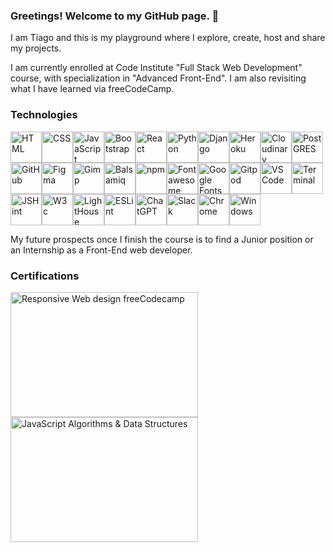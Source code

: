 <!--
**TiagoMA90/TiagoMA90** is a ✨ _special_ ✨ repository because its `README.md` (this file) appears on your GitHub profile.

Here are some ideas to get you started:
- 🔭 I’m currently working on ...
- 🌱 I’m currently learning ...
- 👯 I’m looking to collaborate on ...
- 🤔 I’m looking for help with ...
- 💬 Ask me about ...
- 📫 How to reach me: ...
- ⚡ Fun fact: ...
-->

### Greetings! Welcome to my GitHub page. 🦎
I am Tiago and this is my playground where I explore, create, host and share my projects.

I am currently enrolled at Code Institute "Full Stack Web Development" course, with specialization in "Advanced Front-End".
I am also revisiting what I have learned via freeCodeCamp.

<!-- Tech -->
### Technologies
<!--<img src="https://res.cloudinary.com/dmbdqco85/image/upload/v1702344899/techskills/vluhppt0mbpn1ct1sik6.png" alt="HTML" width="50" height="50">-->
<img src="https://res.cloudinary.com/dmbdqco85/image/upload/v1702598222/techskills/ppqgmpdjuws0bvitwqiw.png" alt="HTML" width="50" height="50"><!--<img src="https://res.cloudinary.com/dmbdqco85/image/upload/v1702344900/techskills/twljrureqrlp3qxcvpzv.png" alt="CSS" width="50" height="50">--><img src="https://res.cloudinary.com/dmbdqco85/image/upload/v1702598222/techskills/ofjd90cx81gifnmdxsqi.png" alt="CSS" width="50" height="50"><img src="https://res.cloudinary.com/dmbdqco85/image/upload/v1702344899/techskills/hr80egjszybofxnhn07j.png" alt="JavaScript" width="50" height="50"><img src="https://res.cloudinary.com/dmbdqco85/image/upload/v1702347976/techskills/ndvjbg5bob8whrbkasw2.png" alt="Bootstrap" width="50" height="50"><img src="https://res.cloudinary.com/dmbdqco85/image/upload/v1702344899/techskills/p4sajzqidibsjndzspk1.png" alt="React" width="50" height="50"><img src="https://res.cloudinary.com/dmbdqco85/image/upload/v1702344902/techskills/ekoksrxskkguaowe1p02.png" alt="Python" width="50" height="50"><img src="https://res.cloudinary.com/dmbdqco85/image/upload/v1702387387/techskills/mtps5kkztgmxt27vm5wf.png" alt="Django" width="50" height="50"><!--<img src="https://res.cloudinary.com/dmbdqco85/image/upload/v1702344900/techskills/yowsj3xkppfseoxhcm3y.png" alt="Django al" width="50" height="50">--><img src="https://res.cloudinary.com/dmbdqco85/image/upload/v1702344900/techskills/bk8dyfsrtoopy1rhrald.png" alt="Heroku" width="50" height="50"><img src="https://res.cloudinary.com/dmbdqco85/image/upload/v1702344899/techskills/sidsucghepves4hy39mh.png" alt="Cloudinary" width="50" height="50"><img src="https://res.cloudinary.com/dmbdqco85/image/upload/v1702344901/techskills/d6qalhhpbs03cj2ww6vo.png" alt="PostGRES" width="50" height="50"><img src="https://res.cloudinary.com/dmbdqco85/image/upload/v1702344901/techskills/tyjbzfkc3oviactlwssd.png" alt="GitHub" width="50" height="50"><img src="https://res.cloudinary.com/dmbdqco85/image/upload/v1702344901/techskills/ytybzzf5lxl7eden3swy.png" alt="Figma" width="50" height="50"><img src="https://res.cloudinary.com/dmbdqco85/image/upload/v1702512447/techskills/paehvv82avprs9satz8z.png" alt="Gimp" width="50" height="50"><img src="https://res.cloudinary.com/dmbdqco85/image/upload/v1702513094/techskills/nemmt5qbyksu6erwluad.png" alt="Balsamiq" width="50" height="50"><!--<img src="https://res.cloudinary.com/dmbdqco85/image/upload/v1702387387/techskills/gaoqf7oek7loe9my6yth.png" alt="Balsamiq" width="50" height="50">--><img src="https://res.cloudinary.com/dmbdqco85/image/upload/v1702344900/techskills/ky8497e3yxs0kpntihjw.png" alt="npm" width="50" height="50"><img src="https://res.cloudinary.com/dmbdqco85/image/upload/v1702512447/techskills/idwjy2ujagiautrevfxw.png" alt="Fontawesome" width="50" height="50"><img src="https://res.cloudinary.com/dmbdqco85/image/upload/v1702598927/techskills/tmwdomt2kchrgpxurxfl.png" alt="Google Fonts" width="50" height="50"><img src="https://res.cloudinary.com/dmbdqco85/image/upload/v1702515300/techskills/tei5qmwy4n6ky4amuwcq.png" alt="Gitpod" width="50" height="50"><img src="https://res.cloudinary.com/dmbdqco85/image/upload/v1702344900/techskills/ilevqsea5zzynshpnimq.png" alt="VS Code" width="50" height="50"><img src="https://res.cloudinary.com/dmbdqco85/image/upload/v1702598221/techskills/bhaqwzkazbqqdh8qj3v6.png" alt="Terminal" width="50" height="50"><img src="https://res.cloudinary.com/dmbdqco85/image/upload/v1703206706/techskills/f1gqdb1pfayiki3815mn.png" alt="JSHint" width="50" height="50"><img src="https://res.cloudinary.com/dmbdqco85/image/upload/v1703206715/techskills/q9otbkob3tdviycrcyyx.png" alt="W3c" width="50" height="50"><img src="https://res.cloudinary.com/dmbdqco85/image/upload/v1703338543/techskills/d2p6vu6ele2i4yltmrut.png" alt="LightHouse" width="50" height="50"><img src="https://res.cloudinary.com/dmbdqco85/image/upload/v1703206704/techskills/wpfkfx6ultodzbf0vvaj.png" alt="ESLint" width="50" height="50"><img src="https://res.cloudinary.com/dmbdqco85/image/upload/v1702387387/techskills/j5t6ndfpoddwsa8cujvs.png" alt="ChatGPT" width="50" height="50"><img src="https://res.cloudinary.com/dmbdqco85/image/upload/v1702387387/techskills/dzymbpxsdluyvm5hquye.png" alt="Slack" width="50" height="50"><img src="https://res.cloudinary.com/dmbdqco85/image/upload/v1702344900/techskills/rpsyrpeyolkl2ccuq8wf.png" alt="Chrome" width="50" height="50"><img src="https://res.cloudinary.com/dmbdqco85/image/upload/v1702511875/techskills/ksa05v5u2huaserw1qwa.png" alt="Windows" width="50" height="50">


My future prospects once I finish the course is to find a Junior position or an Internship as a Front-End web developer.

<!-- Certifications -->
### Certifications
<a href="https://www.freecodecamp.org/certification/fcc4b91224a-c098-4fac-baaa-bdb55daa6fec/responsive-web-design" target="_blank">
    <img src="https://res.cloudinary.com/dmbdqco85/image/upload/v1701990105/d8bapss10sxb3p8txyyz.png" alt="Responsive Web design freeCodecamp" width="300" height="200">
</a>

<a href="https://www.freecodecamp.org/certification/fcc4b91224a-c098-4fac-baaa-bdb55daa6fec/javascript-algorithms-and-data-structures" target="_blank">
    <img src="https://res.cloudinary.com/dmbdqco85/image/upload/v1703724287/dyhghghaf8j7unfknsj9.png" alt="JavaScript Algorithms & Data Structures" width="300" height="200">
</a>
